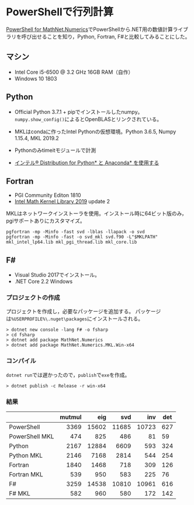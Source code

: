 # PowerShellで行列計算

[PowerShell for MathNet.Numerics](https://cyber-defense.sans.org/blog/2015/06/27/powershell-for-math-net-numerics/)でPowerShellから.NET用の数値計算ライブラリを呼び出せることを知り，Python, Fortran, F#と比較してみることにした。
 
## マシン

* Intel Core i5-6500 @ 3.2 GHz 16GB RAM（自作）
* Windows 10 1803

## Python

* Official Python 3.7.1 + pipでインストールしたnumpy。`numpy.show_config()`によるとOpenBLASとリンクされている。
* MKLはcondaに作ったIntel Pythonの仮想環境。Python 3.6.5, Numpy 1.15.4, MKL 2019.2
* Pythonのみtimeitモジュールで計測

* [インテル® Distribution for Python* と Anaconda* を使用する](https://www.isus.jp/products/python-distribution/using-intel-distribution-for-python-with-anaconda/)

## Fortran

* PGI Community Editon 1810
* [Intel Math Kernel Library 2019](https://software.intel.com/en-us/mkl) update 2

MKLはネットワークインストーラを使用。インストール時に64ビット版のみ，pgiサポートありにカスタマイズ。

```
pgfortran -mp -Minfo -fast svd -lblas -llapack -o svd
pgfortran -mp -Minfo -fast -o svd_mkl svd.f90 -L"$MKLPATH" mkl_intel_lp64.lib mkl_pgi_thread.lib mkl_core.lib
```

## F#

* Visual Studio 2017でインストール。
* .NET Core 2.2 Windows

### プロジェクトの作成

プロジェクトを作成し，必要なパッケージを追加する。
パッケージは`%USERPROFILE%\.nuget\packages`にインストールされる。

```
> dotnet new console -lang F# -o fsharp
> cd fsharp
> dotnet add package MathNet.Numerics
> dotnet add package MathNet.Numerics.MKL.Win-x64
```

### コンパイル

`dotnet run`では遅かったので，`publish`で`exe`を作成。

```
> dotnet publish -c Release -r win-x64
```

### 結果
|                | mutmul |  eig  |  svd  |  inv  | det |
|:---------------|-------:|------:|------:|------:|-----|
| PowerShell     |   3369 | 15602 | 11685 | 10723 | 627 |
| PowerShell MKL |    474 |   825 |   486 |    81 |  59 |
| Python         |   2167 | 12884 |  6609 |   593 | 324 |
| Python MKL     |   2146 |  7168 |  2814 |   544 | 254 |
| Fortran        |   1840 |  1468 |   718 |   309 | 126 |
| Fortran MKL    |    539 |   950 |   583 |   225 |  76 |
| F#             |   3259 | 14538 | 10810 | 10961 | 616 |
| F# MKL         |    582 |   960 |   580 |   172 | 142 |